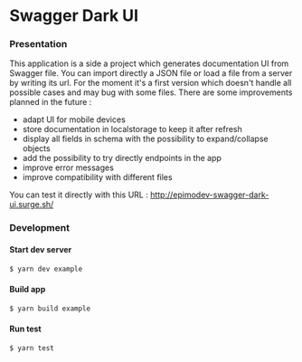# Swagger Dark UI

### Presentation
This application is a side a project which generates documentation UI from Swagger file.
You can import directly a JSON file or load a file from a server by writing its url.
For the moment it's a first version which doesn't handle all possible cases and may bug with some files.
There are some improvements planned in the future :
- adapt UI for mobile devices
- store documentation in localstorage to keep it after refresh
- display all fields in schema with the possibility to expand/collapse objects
- add the possibility to try directly endpoints in the app
- improve error messages
- improve compatibility with different files

You can test it directly with this URL : http://epimodev-swagger-dark-ui.surge.sh/

### Development

#### Start dev server
```sh
$ yarn dev example
```

#### Build app
```sh
$ yarn build example
```

#### Run test
```sh
$ yarn test
```
